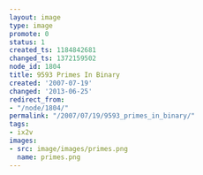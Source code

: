 ```yaml
---
layout: image
type: image
promote: 0
status: 1
created_ts: 1184842681
changed_ts: 1372159502
node_id: 1804
title: 9593 Primes In Binary
created: '2007-07-19'
changed: '2013-06-25'
redirect_from:
- "/node/1804/"
permalink: "/2007/07/19/9593_primes_in_binary/"
tags:
- ix2v
images:
- src: image/images/primes.png
  name: primes.png
---
```


